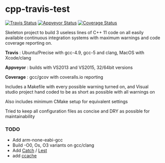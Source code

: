 # cpp-travis-test

[![Travis Status](https://travis-ci.org/kaidokert/cpp-travis-test.svg?branch=master)](https://travis-ci.org/kaidokert/cpp-travis-test) [![Appveyor Status](https://ci.appveyor.com/api/projects/status/6k3s500lbwlrc03e?svg=true)](https://ci.appveyor.com/project/kaidokert/cpp-travis-test) [![Coverage Status](https://coveralls.io/repos/kaidokert/cpp-travis-test/badge.svg)](https://coveralls.io/github/kaidokert/cpp-travis-test)

Skeleton project to build 3 useless lines of C++ 11 code on all easily available continuous integration systems with maximum warnings and code coverage reporting on.

**Travis** : Ubuntu/Precise with gcc-4.9, gcc-5 and clang, MacOS with Xcode/clang

**Appveyor** : builds with VS2013 and VS2015, 32/64bit versions

**Coverage** : gcc/gcov with coveralls.io reporting

Includes a Makefile with every possible warning turned on, and Visual studio project hand coded to be as short as possible with all warnings on

Also includes minimum CMake setup for equivalent settings

Tried to keep all configuration files as concise and DRY as possible for maintainability

### TODO
* Add arm-none-eabi-gcc
* Build -O0, Os, O3 variants on gcc/clang
* Add [Catch](https://github.com/philsquared/Catch) / [Lest](https://github.com/martinmoene/lest)
* add [ccache](https://github.com/jrosdahl/ccache)
